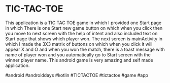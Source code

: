 # TIC-TAC-TOE
This application is a TIC TAC TOE game in which I provided one Start page in which There is one Start new game  button on which when you click then you move to next screen with the help of intent and also included text on Start page that shows which player won. The next screen is mainActivity in which I made the 3X3 matrix of buttons on which when you click it will appear X and O and when you won the match, there is a toast message with name of player won and you automatically go to Start screen with the winner player name. This android game is very amazing and self made application.

#android #androiddays #kotlin #TICTACTOE #tictactoe #game #app
